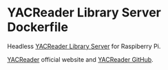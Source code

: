 # YACReader Library Server Dockerfile

Headless [YACReader Library Server](https://github.com/YACReader/yacreader/tree/develop/YACReaderLibraryServer) for Raspiberry Pi.

[YACReader](https://www.yacreader.com) official website and [YACReader GitHub](https://github.com/YACReader/yacreader).
